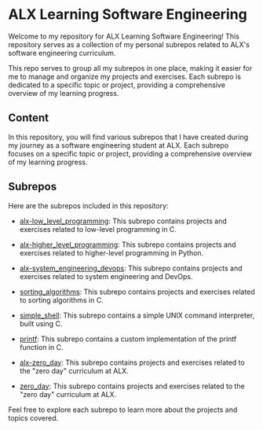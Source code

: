# ALX Learning Software Engineering

Welcome to my repository for ALX Learning Software Engineering! This repository serves as a collection of my personal subrepos related to ALX's software engineering curriculum.

This repo serves to group all my subrepos in one place, making it easier for me to manage and organize my projects and exercises. Each subrepo is dedicated to a specific topic or project, providing a comprehensive overview of my learning progress.

## Content

In this repository, you will find various subrepos that I have created during my journey as a software engineering student at ALX. Each subrepo focuses on a specific topic or project, providing a comprehensive overview of my learning progress.

## Subrepos

Here are the subrepos included in this repository:

- [alx-low_level_programming](github.com/amineNouabi/alx-low_level_programming): This subrepo contains projects and exercises related to low-level programming in C.

- [alx-higher_level_programming](github.com/amineNouabi/alx-higher_level_programming): This subrepo contains projects and exercises related to higher-level programming in Python.

- [alx-system_engineering_devops](github.com/amineNouabi/alx-system_engineering_devops): This subrepo contains projects and exercises related to system engineering and DevOps.

- [sorting_algorithms](github.com/amineNouabi/sorting_algorithms): This subrepo contains projects and exercises related to sorting algorithms in C.

- [simple_shell](github.com/amineNouabi/simple_shell): This subrepo contains a simple UNIX command interpreter, built using C.

- [printf](github.com/amineNouabi/printf): This subrepo contains a custom implementation of the printf function in C.

- [alx-zero_day](github.com/amineNouabi/alx-zero_day): This subrepo contains projects and exercises related to the "zero day" curriculum at ALX.

- [zero_day](github.com/amineNouabi/zero_day): This subrepo contains projects and exercises related to the "zero day" curriculum at ALX.


Feel free to explore each subrepo to learn more about the projects and topics covered.
